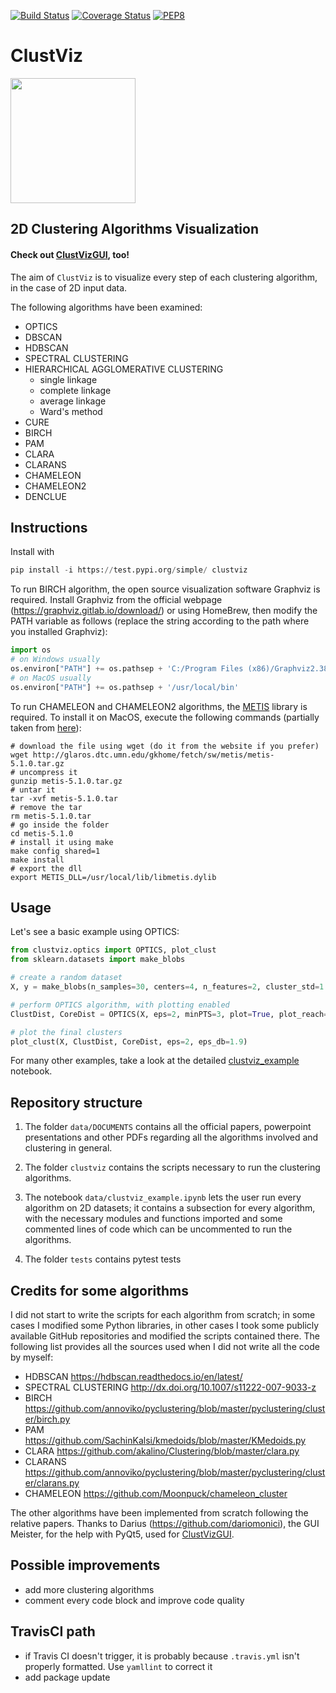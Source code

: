 [![Build Status](https://travis-ci.com/guglielmosanchini/ClustViz.svg?branch=master)](https://travis-ci.com/guglielmosanchini/ClustViz)
[![Coverage Status](https://coveralls.io/repos/github/guglielmosanchini/ClustViz/badge.svg?branch=master)](https://coveralls.io/github/guglielmosanchini/ClustViz?branch=master)
[![PEP8](https://img.shields.io/badge/code%20style-pep8-orange.svg)](https://www.python.org/dev/peps/pep-0008/)

# ClustViz
<img src="https://raw.githubusercontent.com/guglielmosanchini/ClustViz/master/data/clustviz_log.png" width="200" height="200">

## 2D Clustering Algorithms Visualization

#### Check out [ClustVizGUI](https://github.com/guglielmosanchini/ClustVizGUI), too!
The aim of ```ClustViz``` is to visualize every step of each clustering algorithm, in the case of 2D input data.

The following algorithms have been examined:
- OPTICS
- DBSCAN
- HDBSCAN
- SPECTRAL CLUSTERING
- HIERARCHICAL AGGLOMERATIVE CLUSTERING
  - single linkage
  - complete linkage
  - average linkage
  - Ward's method
- CURE
- BIRCH
- PAM
- CLARA
- CLARANS
- CHAMELEON
- CHAMELEON2
- DENCLUE

## Instructions
Install with 
```python
pip install -i https://test.pypi.org/simple/ clustviz
```

To run BIRCH algorithm, the open source visualization software Graphviz is required. 
Install Graphviz from the official webpage (https://graphviz.gitlab.io/download/) or using HomeBrew, then 
modify the PATH variable as follows (replace the string according to the path where you installed Graphviz):

```python
import os
# on Windows usually
os.environ["PATH"] += os.pathsep + 'C:/Program Files (x86)/Graphviz2.38/bin'
# on MacOS usually
os.environ["PATH"] += os.pathsep + '/usr/local/bin'
```

To run CHAMELEON and CHAMELEON2 algorithms, the [METIS](https://metis.readthedocs.io/en/latest/) library is required.
To install it on MacOS, execute the following commands (partially taken from [here](http://glaros.dtc.umn.edu/gkhome/metis/metis/download)):

```
# download the file using wget (do it from the website if you prefer)
wget http://glaros.dtc.umn.edu/gkhome/fetch/sw/metis/metis-5.1.0.tar.gz
# uncompress it
gunzip metis-5.1.0.tar.gz
# untar it
tar -xvf metis-5.1.0.tar
# remove the tar
rm metis-5.1.0.tar
# go inside the folder
cd metis-5.1.0
# install it using make
make config shared=1
make install
# export the dll
export METIS_DLL=/usr/local/lib/libmetis.dylib
```

## Usage
Let's see a basic example using OPTICS:

```python
from clustviz.optics import OPTICS, plot_clust
from sklearn.datasets import make_blobs

# create a random dataset
X, y = make_blobs(n_samples=30, centers=4, n_features=2, cluster_std=1.8, random_state=42)

# perform OPTICS algorithm, with plotting enabled
ClustDist, CoreDist = OPTICS(X, eps=2, minPTS=3, plot=True, plot_reach=True)

# plot the final clusters
plot_clust(X, ClustDist, CoreDist, eps=2, eps_db=1.9)
```

For many other examples, take a look at the detailed [clustviz_example](https://github.com/guglielmosanchini/ClustViz/blob/master/data/clustviz_example.ipnyb) notebook.

## Repository structure

1) The folder ```data/DOCUMENTS``` contains all the official papers, powerpoint presentations and other PDFs regarding all the algorithms involved and clustering in general.

2) The folder ```clustviz``` contains the scripts necessary to run the clustering algorithms.

3) The notebook ```data/clustviz_example.ipynb``` lets the user run every algorithm on 2D datasets; it contains a subsection for every algorithm, with the necessary modules and functions imported and some commented lines of code which can be uncommented to run the algorithms.

4) The folder ```tests``` contains pytest tests

## Credits for some algorithms
I did not start to write the scripts for each algorithm from scratch; in some cases I modified some Python libraries, in other cases I took some publicly available GitHub repositories and modified the scripts contained there. The following list provides all the sources used when I did not write all the code by myself:

- HDBSCAN
https://hdbscan.readthedocs.io/en/latest/
- SPECTRAL CLUSTERING
http://dx.doi.org/10.1007/s11222-007-9033-z
- BIRCH
https://github.com/annoviko/pyclustering/blob/master/pyclustering/cluster/birch.py
- PAM
https://github.com/SachinKalsi/kmedoids/blob/master/KMedoids.py
- CLARA
https://github.com/akalino/Clustering/blob/master/clara.py
- CLARANS
https://github.com/annoviko/pyclustering/blob/master/pyclustering/cluster/clarans.py
- CHAMELEON
https://github.com/Moonpuck/chameleon_cluster

The other algorithms have been implemented from scratch following the relative papers. Thanks to Darius (https://github.com/dariomonici), 
the GUI Meister, for the help with PyQt5, used for [ClustVizGUI](https://github.com/guglielmosanchini/ClustVizGUI).

## Possible improvements
- add more clustering algorithms
- comment every code block and improve code quality

## TravisCI path
- if Travis CI doesn't trigger, it is probably because ```.travis.yml``` isn't properly formatted. Use
```yamllint``` to correct it
- add package update
